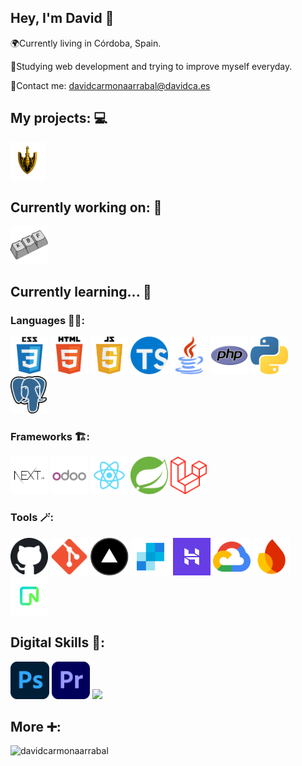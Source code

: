 ## Hey, I'm David 👋
🌍Currently living in Córdoba, Spain.

📖Studying web development and trying to improve myself everyday.

📧Contact me: [davidcarmonaarrabal@davidca.es](mailto:davidcarmonaarrabal@davidca.es)

## My projects: 💻
<code><a href="https://github.com/davidcarmonaarrabal/JuegoCartasMemoria.git"><img height="60" src="https://github.com/davidcarmonaarrabal/davidcarmonaarrabal/blob/da1ac0f54c81dadcae2270f861c8bc0b1b72148e/img/Jojo_Flecha_3%20(1).png?raw=true"></a></code>

## Currently working on: 🔭
<code><a href="https://github.com/davidcarmonaarrabal/KBFSilversoul"><img height="60" src="https://github.com/davidcarmonaarrabal/davidcarmonaarrabal/blob/5a984cda08d01f6f5853f36c2e63ff091fdef182/img/Proyecto%20nuevo%20(1).png?raw=true"></a></code>

## Currently learning... 🌱
### Languages 🧑‍💻:
<code><a href="https://developer.mozilla.org/es/docs/Web/CSS"><img height="60" src="https://github.com/davidcarmonaarrabal/davidcarmonaarrabal/blob/3a9955cd50cec31fdb04760e59fa65cc5ea10cc4/img/css.png?raw=true"></a></code>
<code><a href="https://developer.mozilla.org/es/docs/Glossary/HTML5"><img height="60" src="https://github.com/davidcarmonaarrabal/davidcarmonaarrabal/blob/3a9955cd50cec31fdb04760e59fa65cc5ea10cc4/img/html.png?raw=true"><a/></code>
<code><a href="https://developer.mozilla.org/es/docs/Web/JavaScript"><img height="60" src="https://github.com/davidcarmonaarrabal/davidcarmonaarrabal/blob/3a9955cd50cec31fdb04760e59fa65cc5ea10cc4/img/js.png?raw=true"><a/></code>
<code><a href="https://www.typescriptlang.org/"><img height="60" src="https://github.com/davidcarmonaarrabal/davidcarmonaarrabal/blob/71c7281918aaeb509401de752d9ea9bb6af61697/img/919832.png?raw=true"><a/></code>
<code><a href="https://www.java.com/es/"><img height="60" src="https://github.com/davidcarmonaarrabal/davidcarmonaarrabal/blob/3a9955cd50cec31fdb04760e59fa65cc5ea10cc4/img/java.png?raw=true"><a/></code>
<code><a href="https://www.php.net/manual/es/intro-whatis.php"><img height="60" src="https://github.com/davidcarmonaarrabal/davidcarmonaarrabal/blob/3a9955cd50cec31fdb04760e59fa65cc5ea10cc4/img/php.png?raw=true"><a/></code>
<code><a href="https://es.python.org/"><img height="60" src="https://github.com/davidcarmonaarrabal/davidcarmonaarrabal/blob/3a9955cd50cec31fdb04760e59fa65cc5ea10cc4/img/python.png?raw=true"><a/></code>
<code><a href="https://www.postgresql.org/"><img height="60" src="https://github.com/davidcarmonaarrabal/davidcarmonaarrabal/blob/68d6ffe3381e11afe3bcd5be0a3aaadef5b2268a/img/pg.png?raw=true"><a/></code>

### Frameworks 🏗️:
<code><img height="60" src="https://github.com/davidcarmonaarrabal/davidcarmonaarrabal/blob/ce0039232cf4ebc85f31c0436447602f3f9c490e/img/next2.png?raw=true"></code>
<code><img height="60" src="https://github.com/davidcarmonaarrabal/davidcarmonaarrabal/blob/3a9955cd50cec31fdb04760e59fa65cc5ea10cc4/img/odoo.png?raw=true"></code>
<code><img height="60" src="https://github.com/davidcarmonaarrabal/davidcarmonaarrabal/blob/3a9955cd50cec31fdb04760e59fa65cc5ea10cc4/img/react.png?raw=true"></code>
<code><img height="60" src="https://github.com/davidcarmonaarrabal/davidcarmonaarrabal/blob/3a9955cd50cec31fdb04760e59fa65cc5ea10cc4/img/springboot.png?raw=true"></code>
<code><img height="60" src="https://github.com/davidcarmonaarrabal/davidcarmonaarrabal/blob/31219beb414b3b84f3f40e7a6e8ccb21d6f68f90/img/laravel.png?raw=true"></code>

### Tools 🪄:
<code><img height="60" src="https://github.com/davidcarmonaarrabal/davidcarmonaarrabal/blob/29968f11bc89ddf4b1eeee7aa954209c954a71ab/img/github.png?raw=true"></code>
<code><img height="60" src="https://github.com/davidcarmonaarrabal/davidcarmonaarrabal/blob/29968f11bc89ddf4b1eeee7aa954209c954a71ab/img/git.png?raw=true"></code>
<code><img height="60" src="https://github.com/davidcarmonaarrabal/davidcarmonaarrabal/blob/3a9955cd50cec31fdb04760e59fa65cc5ea10cc4/img/vercel.png?raw=true"></code>
<code><img height="60" src="https://github.com/davidcarmonaarrabal/davidcarmonaarrabal/blob/5e9c012006eaee5877293ada3be7f420008e51cd/img/sendgrid.png?raw=true"></code>
<code><img height="60" src="https://github.com/davidcarmonaarrabal/davidcarmonaarrabal/blob/5e9c012006eaee5877293ada3be7f420008e51cd/img/hostinger.png?raw=true"></code>
<code><img height="60" src="https://github.com/davidcarmonaarrabal/davidcarmonaarrabal/blob/5e9c012006eaee5877293ada3be7f420008e51cd/img/gcloud.png?raw=true"></code>
<code><img height="60" src="https://github.com/davidcarmonaarrabal/davidcarmonaarrabal/blob/5e9c012006eaee5877293ada3be7f420008e51cd/img/firebase.png?raw=true"></code>
<code><img height="60" src="https://github.com/davidcarmonaarrabal/davidcarmonaarrabal/blob/68d6ffe3381e11afe3bcd5be0a3aaadef5b2268a/img/neon.png?raw=true"></code>

## Digital Skills 🎥:
<code><img height="60" src="https://github.com/davidcarmonaarrabal/davidcarmonaarrabal/blob/31219beb414b3b84f3f40e7a6e8ccb21d6f68f90/img/Adobe_Photoshop_CC_icon.svg.png?raw=true"></code>
<code><img height="60" src="https://github.com/davidcarmonaarrabal/davidcarmonaarrabal/blob/31219beb414b3b84f3f40e7a6e8ccb21d6f68f90/img/premiere.png?raw=true"></code>
<code><img height="60" src="https://github.com/davidcarmonaarrabal/davidcarmonaarrabal/blob/31219beb414b3b84f3f40e7a6e8ccb21d6f68f90/img/OBS_Studio_logo.png?raw=true"></code>

## More ➕: 
<p><img align="left" src="https://github-readme-stats.vercel.app/api/top-langs?username=davidcarmonaarrabal&show_icons=true&locale=en&layout=compact" alt="davidcarmonaarrabal"/></p>
